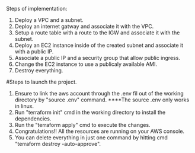 Steps of implementation:

1. Deploy a VPC and a subnet.
2. Deploy an internet gatway and associate it with the VPC.
3. Setup a route table with a route to the IGW and associate it with the subnet.
4. Deploy an EC2 instance inside of the created subnet and associate it with a public IP.
5. Associate a public IP and a security group that allow public ingress.
6. Change the EC2 instance to use a publicaly available AMI.
7. Destroy everything.


#Steps to launch the project.

1. Ensure to link the aws account through the .env fil out of the working directory by "source .env" command. ****The source .env only works in linux.
2. Run "terraform init" cmd in the working directory to install the dependencies.
3. Run the  "terraform apply" cmd to execute the changes.
4. Congratulations!! All the resources are running on your AWS console.
5. You can delete everything in just one command by hitting cmd "terraform destroy -auto-approve". 